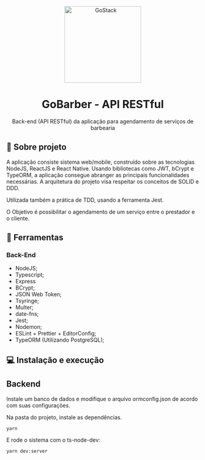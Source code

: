 <p align="center">
    <img alt="GoStack" src="https://rocketseat-cdn.s3-sa-east-1.amazonaws.com/bootcamp-header.png" width="200px" />
</p>

<h1 align="center">
  GoBarber - API RESTful
</h1>

<p align="center">Back-end (API RESTful) da aplicação para agendamento de serviços de barbearia</p>


## :rocket: Sobre projeto

A aplicação consiste sistema web/mobile, construído sobre as tecnologias NodeJS, ReactJS e React Native. Usando bibliotecas como JWT, bCrypt e TypeORM, a aplicação consegue abranger as principais funcionalidades necessárias. A arquitetura do projeto visa respeitar os conceitos de SOLID e DDD.

Utilizada também a prática de TDD, usando a ferramenta Jest.

O Objetivo é possibilitar o agendamento de um serviço entre o prestador e o cliente.


## :pushpin: Ferramentas

### Back-End

- NodeJS;
- Typescript;
- Express
- BCrypt;
- JSON Web Token;
- Tsyringe;
- Multer;
- date-fns;
- Jest;
- Nodemon;
- ESLint + Prettier + EditorConfig;
- TypeORM (Utilizando PostgreSQL);


## :computer: Instalação e execução

## Backend

Instale um banco de dados e modifique o arquivo ormconfig.json de acordo com suas configurações.

Na pasta do projeto, instale as dependências.

```
yarn
```

E rode o sistema com o ts-node-dev:

```
yarn dev:server
```
